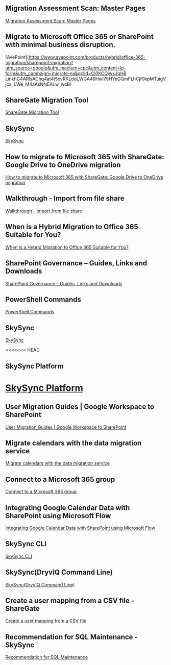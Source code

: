 ## Migration Assessment Scan: Master Pages
[Migration Assessment Scan: Master Pages](https://docs.microsoft.com/en-us/sharepointmigration/migration-assessment-scan-master-pages)

## Migrate to Microsoft Office 365 or SharePoint with minimal business disruption.
[AvePoint](https://www.avepoint.com/products/hybrid/office-365-migration/sharepoint-migration?utm_source=google&utm_medium=cpc&utm_content=lp-form&utm_campaign=migrate-na&gclid=Cj0KCQjwxJqHB LinkhC4ARIsAChq4at4t5cvRKLdoLWGA46Hwl79HYeGQmFLhCjf0kpMTuigVjca_LWe_M4aAsNNEALw_wcB)

## ShareGate Migration Tool
[ShareGate Migration Tool](https://sharegate.com/microsoft-migration?gclid=EAIaIQobChMIpID3g52W9gIVbRZMCh3_5A6fEAAYASAAEgJ8EPD_BwE)

## SkySync
[SkySync](https://www.skysync.com/?utm_source=google&utm_medium=ppc&gclid=EAIaIQobChMIhvSS1sql9gIVXhbUAR3R9AFqEAAYASAAEgIla_D_BwE)

## How to migrate to Microsoft 365 with ShareGate: Google Drive to OneDrive migration
[How to migrate to Microsoft 365 with ShareGate: Google Drive to OneDrive migration](https://sharegate.com/blog/how-to-migrate-to-office365-onedrive-from-google-drive?gclid=EAIaIQobChMIxe79qbOU9gIVj8WGCh0SQw7sEAAYAiAAEgIiWPD_BwE)

## Walkthrough - Import from file share
[Walkthrough - Import from file share](https://migration-tool.sharegate.com/hc/en-us/articles/115000640588-Walkthrough-Import-from-File-Share?_ga=2.11501236.1490724769.1645484331-119745986.1645484331&_gac=1.249905586.1645570378.EAIaIQobChMIxe79qbOU9gIVj8WGCh0SQw7sEAAYAiAAEgIiWPD_BwE)

## When is a Hybrid Migration to Office 365 Suitable for You?
[When is a Hybrid Migration to Office 365 Suitable for You?](https://www.o365cloudexperts.com/blog/office-365-hybrid-migration)


## SharePoint Governance – Guides, Links and Downloads
[SharePoint Governance – Guides, Links and Downloads](https://sharegate.com/blog/sharepoint-governance-plan-presentation?gclid=EAIaIQobChMI58uny7Wl9gIVfhXUAR2-Kw6yEAAYASAAEgKsWPD_BwE)

## PowerShell Commands
[PowerShell Commands](https://migration-tool.sharegate.com/hc/en-us/articles/115000597447-Import-Document-on-Powershell?_ga=2.78098708.1490724769.1645484331-119745986.1645484331&_gac=1.216785570.1645570378.EAIaIQobChMIxe79qbOU9gIVj8WGCh0SQw7sEAAYAiAAEgIiWPD_BwE)

## SkySync
[SkySync](https://skysync.atlassian.net/wiki/spaces/S4D/pages/775356702/User+Migration+Guides+G+Suite+to+OneDrive+for+Business)

<<<<<<< HEAD
## SkySync Platform
[SkySync Platform](https://skysync.atlassian.net/wiki/spaces/S4D/overview?homepageId=6800369)
=======
## User Migration Guides | Google Workspace to SharePoint
[User Migration Guides | Google Workspace to SharePoint](https://skysync.atlassian.net/wiki/spaces/S4D/pages/775291383/User+Migration+Guides+Google+Workspace+to+SharePoint)

## Migrate calendars with the data migration service
[Migrate calendars with the data migration service](https://apps.google.com/supportwidget/articlehome?hl=en&article_url=https%3A%2F%2Fsupport.google.com%2Fa%2Fanswer%2F6244305%3Fhl%3Den&product_context=6244305&product_name=UnuFlow&trigger_context=a)

## Connect to a Microsoft 365 group
[Connect to a Microsoft 365 group](https://docs.microsoft.com/en-us/sharepoint/dev/transform/modernize-connect-to-office365-group)

## Integrating Google Calendar Data with SharePoint using Microsoft Flow
[Integrating Google Calendar Data with SharePoint using Microsoft Flow](https://youtu.be/hPXWr-jIit8)

## SkySync CLI
[SkySync CLI](https://www.npmjs.com/package/skysync-cli?activeTab=readme)

## SkySync(DryvIQ Command Line)
[SkySync(DryvIQ Command Line)](https://skysync.atlassian.net/wiki/spaces/S4D/pages/193331923/DryvIQ+Command-line+Interface)

## Create a user mapping from a CSV file - ShareGate
[Create a user mapping from a CSV file](https://migration-tool.sharegate.com/hc/en-us/articles/115000731827)

## Recommendation for SQL Maintenance - SkySync
[Recommendation for SQL Maintenance](https://skysync.atlassian.net/wiki/spaces/CS/pages/6222859/Recommendation+for+SQL+Maintenance)



